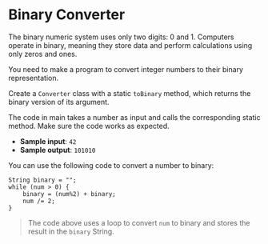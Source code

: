 # Binary Converter

The binary numeric system uses only two digits: 0 and 1. Computers operate in binary, meaning they store data and perform calculations using only zeros and ones.

You need to make a program to convert integer numbers to their binary representation.

Create a `Converter` class with a static `toBinary` method, which returns the binary version of its argument.

The code in main takes a number as input and calls the corresponding static method. Make sure the code works as expected.

- **Sample input**: `42`
- **Sample output**: `101010`

You can use the following code to convert a number to binary:
```
String binary = "";
while (num > 0) {
	binary = (num%2) + binary;
	num /= 2;
}
```

>The code above uses a loop to convert `num` to binary and stores the result in the `binary` String.